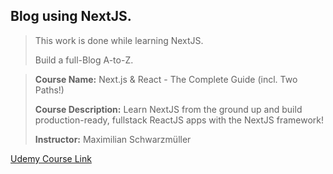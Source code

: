 
## Blog using NextJS.

> This work is done while learning NextJS.
> 
> Build a full-Blog A-to-Z.


> **Course Name:**  Next.js & React - The Complete Guide (incl. Two Paths!)
> 
> **Course Description:**  Learn NextJS from the ground up and build production-ready, fullstack ReactJS apps with the NextJS framework!
> 
> **Instructor:**  Maximilian Schwarzmüller


[Udemy Course Link](https://www.udemy.com/course/nextjs-react-the-complete-guide/)

